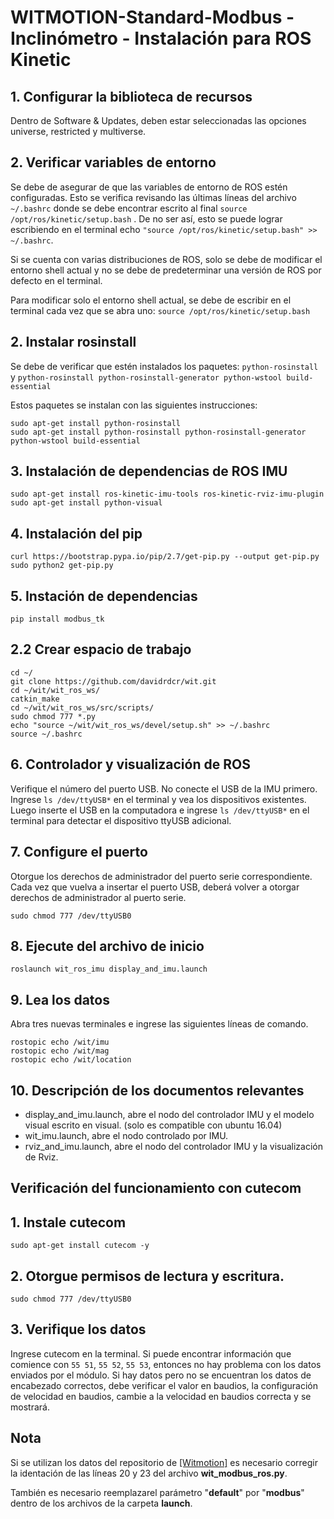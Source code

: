 # WITMOTION-Standard-Modbus - Inclinómetro - Instalación para ROS Kinetic

## 1. Configurar la biblioteca de recursos
Dentro de Software & Updates, deben estar seleccionadas las opciones universe, restricted y multiverse.
## 2. Verificar variables de entorno
Se debe de asegurar de que las variables de entorno de ROS estén configuradas. Esto se verifica revisando las últimas líneas del archivo  `~/.bashrc` donde se debe encontrar escrito al final `source /opt/ros/kinetic/setup.bash` . De no ser así, esto se puede lograr escribiendo en el terminal echo `"source /opt/ros/kinetic/setup.bash" >> ~/.bashrc`.

Si se cuenta con varias distribuciones de ROS,  solo se debe de modificar el entorno shell actual y no se debe de predeterminar una versión de ROS por defecto en el terminal.

Para modificar solo el entorno shell actual, se debe de escribir en el terminal cada vez que se abra uno: `source /opt/ros/kinetic/setup.bash`

## 2. Instalar rosinstall
Se debe de verificar que estén instalados los paquetes: `python-rosinstall` y `python-rosinstall python-rosinstall-generator python-wstool build-essential`

Estos paquetes se instalan con las siguientes instrucciones:

    sudo apt-get install python-rosinstall
    sudo apt-get install python-rosinstall python-rosinstall-generator python-wstool build-essential
    
## 3. Instalación de dependencias de ROS IMU

    sudo apt-get install ros-kinetic-imu-tools ros-kinetic-rviz-imu-plugin
    sudo apt-get install python-visual

## 4. Instalación del pip

    curl https://bootstrap.pypa.io/pip/2.7/get-pip.py --output get-pip.py
    sudo python2 get-pip.py

## 5. Instación de dependencias

    pip install modbus_tk

## 2.2 Crear espacio de trabajo

	cd ~/
	git clone https://github.com/davidrdcr/wit.git
	cd ~/wit/wit_ros_ws/
	catkin_make
	cd ~/wit/wit_ros_ws/src/scripts/
	sudo chmod 777 *.py
	echo "source ~/wit/wit_ros_ws/devel/setup.sh" >> ~/.bashrc
	source ~/.bashrc

## 6. Controlador y visualización de ROS
Verifique el número del puerto USB. No conecte el USB de la IMU primero. Ingrese `ls /dev/ttyUSB*` en el terminal y vea los dispositivos existentes. Luego inserte el USB en la computadora e ingrese `ls /dev/ttyUSB*` en el terminal para detectar el dispositivo ttyUSB adicional.

## 7. Configure el puerto
Otorgue los derechos de administrador del puerto serie correspondiente. Cada vez que vuelva a insertar el puerto USB, deberá volver a otorgar derechos de administrador al puerto serie.

    sudo chmod 777 /dev/ttyUSB0

## 8. Ejecute del archivo de inicio

    roslaunch wit_ros_imu display_and_imu.launch

## 9. Lea los datos
Abra tres nuevas terminales e ingrese las siguientes líneas de comando.

    rostopic echo /wit/imu
    rostopic echo /wit/mag
    rostopic echo /wit/location

## 10. Descripción de los documentos relevantes

 - display_and_imu.launch, abre el nodo del controlador IMU y el modelo visual escrito en visual. (solo es compatible con ubuntu 16.04)
 - wit_imu.launch, abre el nodo controlado por IMU.
 - rviz_and_imu.launch, abre el nodo del controlador IMU y la visualización de Rviz.

## Verificación del funcionamiento con cutecom
## 1. Instale cutecom

    sudo apt-get install cutecom -y

## 2.  Otorgue permisos de lectura y escritura.

    sudo chmod 777 /dev/ttyUSB0 

## 3. Verifique los datos
Ingrese cutecom en la terminal. Si puede encontrar información que comience con `55 51`, `55 52`, `55 53`, entonces no hay problema con los datos enviados por el módulo. Si hay datos pero no se encuentran los datos de encabezado correctos, debe verificar el valor en baudios, la configuración de velocidad en baudios, cambie a la velocidad en baudios correcta y se mostrará.

## Nota
Si se utilizan los datos del repositorio de [\[Witmotion\]](https://github.com/WITMOTION/WitStandardModbus_WT901C485/tree/main) es necesario corregir la identación de las líneas 20 y 23 del archivo **wit_modbus_ros.py**. 

También es necesario reemplazarel parámetro "**default**" por "**modbus**" dentro de los archivos de la carpeta **launch**. 

